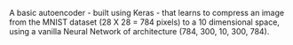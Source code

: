 A basic autoencoder - built using Keras - that learns to compress an image from the MNIST dataset (28 X 28 = 784 pixels) to a 10 dimensional space, using a vanilla Neural Network of architecture (784, 300, 10, 300, 784).
